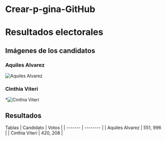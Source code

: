 # Crear-p-gina-GitHub
# Resultados electorales 

## Imágenes de los candidatos
### Aquiles Alvarez
![Aquiles Alvarez](/ruta/a/la/imagen.jpg)
### Cinthia Viteri
*![Cinthia Viteri](/ruta/a/la/imagen.jpg)

## Resultados 

Tablas 
| Candidato | Votos   |
| ------- | -------- |
| Aquiles Alvarez  | 551, 996   |
| Cinthia Viteri   | 420, 208   |
